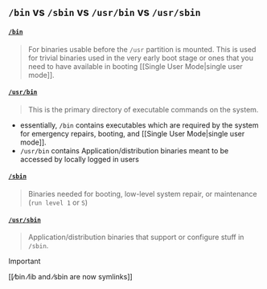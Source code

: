 
## `/bin` vs `/sbin` vs `/usr/bin` vs `/usr/sbin`

#### [`/bin`](http://www.pathname.com/fhs/pub/fhs-2.3.html#BINESSENTIALUSERCOMMANDBINARIES)

> For binaries usable before the `/usr` partition is mounted. This is used for trivial binaries used in the very early boot stage or ones that you need to have available in booting [[Single User Mode|single user mode]]. 


#### [`/usr/bin`](http://www.pathname.com/fhs/pub/fhs-2.3.html#USRBINMOSTUSERCOMMANDS)

> This is the primary directory of executable commands on the system.

- essentially, `/bin` contains executables which are required by the system for emergency repairs, booting, and [[Single User Mode|single user mode]]. 
- `/usr/bin` contains Application/distribution binaries meant to be accessed by locally logged in users

#### [`/sbin`](https://www.pathname.com/fhs/pub/fhs-2.3.html#SBINSYSTEMBINARIES)

> Binaries needed for booting, low-level system repair, or maintenance (`run level 1` or `S`)


#### [`/usr/sbin`](https://www.pathname.com/fhs/pub/fhs-2.3.html#SBINSYSTEMBINARIES)

> Application/distribution binaries that support or configure stuff in `/sbin`.


> [!IMPORTANT]
> [[⁄bin ⁄lib and ⁄sbin are now symlinks]]
